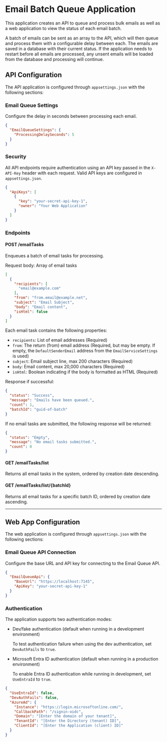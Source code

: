 # Email Batch Queue Application

This application creates an API to queue and process bulk emails as well as a web application to view the status of each
email batch.

A batch of emails can be sent as an array to the API, which will then queue and process them with a configurable delay
between each. The emails are saved in a database with their current status. If the application needs to restart before
all emails are processed, any unsent emails will be loaded from the database and processing will continue.

## API Configuration

The API application is configured through `appsettings.json` with the following sections:

### Email Queue Settings

Configure the delay in seconds between processing each email.

```json
{
  "EmailQueueSettings": {
    "ProcessingDelaySeconds": 5
  }
}
```

### Security

All API endpoints require authentication using an API key passed in the `X-API-Key` header with each request. Valid API
keys are configured in `appsettings.json`.

```json
{
  "ApiKeys": [
    {
      "key": "your-secret-api-key-1",
      "owner": "Your Web Application"
    }
  ]
}
```

### Endpoints

#### POST /emailTasks

Enqueues a batch of email tasks for processing.

Request body: Array of email tasks

```json
[
  {
    "recipients": [
      "email@example.com"
    ],
    "from": "from.email@example.net",
    "subject": "Email Subject",
    "body": "Email content",
    "isHtml": false
  }
]
```

Each email task contains the following properties:

- `recipients`: List of email addresses (Required)
- `from`: The return (from) email address (Required, but may be empty. If empty, the `DefaultSenderEmail` address from
  the `EmailServiceSettings` is used)
- `subject`: Email subject line, max 200 characters (Required)
- `body`: Email content, max 20,000 characters (Required)
- `isHtml`: Boolean indicating if the body is formatted as HTML (Required)

Response if successful:

```json
{
  "status": "Success",
  "message": "Emails have been queued.",
  "count": 1,
  "batchId": "guid-of-batch"
}
```

If no email tasks are submitted, the following response will be returned:

```json
{
  "status": "Empty",
  "message": "No email tasks submitted.",
  "count": 0
}
```

#### GET /emailTasks/list

Returns all email tasks in the system, ordered by creation date descending.

#### GET /emailTasks/list/{batchId}

Returns all email tasks for a specific batch ID, ordered by creation date ascending.

---

## Web App Configuration

The web application is configured through `appsettings.json` with the following sections:

### Email Queue API Connection

Configure the base URL and API key for connecting to the Email Queue API.

```json
{
  "EmailQueueApi": {
    "BaseUrl": "https://localhost:7145",
    "ApiKey": "your-secret-api-key-1"
  }
}
```

### Authentication

The application supports two authentication modes:

* Dev/fake authentication (default when running in a development environment)

  To test authentication failure when using the dev authentication, set `DevAuthFails` to `true`.

* Microsoft Entra ID authentication (default when running in a production environment)

  To enable Entra ID authentication while running in development, set `UseEntraId` to `true`.

```json
{
  "UseEntraId": false,
  "DevAuthFails": false,
  "AzureAd": {
    "Instance": "https://login.microsoftonline.com/",
    "CallbackPath": "/signin-oidc",
    "Domain": "[Enter the domain of your tenant]",
    "TenantId": "[Enter the Directory (tenant) ID]",
    "ClientId": "[Enter the Application (client) ID]"
  }
}
```
